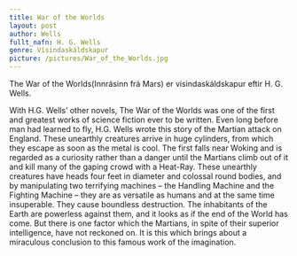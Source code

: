 ```yaml
---
title: War of the Worlds
layout: post
author: Wells
fullt_nafn: H. G. Wells
genre: Vísindaskáldskapur
picture: /pictures/War_of_the_Worlds.jpg 
---
```

The War of the Worlds(Innrásinn frá Mars) er vísindaskáldskapur eftir H. G. Wells.

With H.G. Wells’ other novels, The War of the Worlds was one of the first and greatest works of science fiction ever to be written. Even long before man had learned to fly, H.G. Wells wrote this story of the Martian attack on England. These unearthly creatures arrive in huge cylinders, from which they escape as soon as the metal is cool. The first falls near Woking and is regarded as a curiosity rather than a danger until the Martians climb out of it and kill many of the gaping crowd with a Heat-Ray. These unearthly creatures have heads four feet in diameter and colossal round bodies, and by manipulating two terrifying machines – the Handling Machine and the Fighting Machine – they are as versatile as humans and at the same time insuperable. They cause boundless destruction. The inhabitants of the Earth are powerless against them, and it looks as if the end of the World has come. But there is one factor which the Martians, in spite of their superior intelligence, have not reckoned on. It is this which brings about a miraculous conclusion to this famous work of the imagination.
